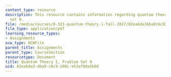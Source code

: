 ```yaml
---
content_type: resource
description: This resource contains information regarding quantum theory I, problem
  set 9.
file: /media/courses/8-321-quantum-theory-i-fall-2017/82ea6da34ba9c6c9206ce53af8da5b0d_MIT8_321F17_Pset9.pdf
file_type: application/pdf
learning_resource_types:
- Assignments
ocw_type: OCWFile
parent_title: Assignments
parent_type: CourseSection
resourcetype: Document
title: Quantum Theory I, Problem Set 9
uid: 82ea6da3-4ba9-c6c9-206c-e53af8da5b0d
---
```

